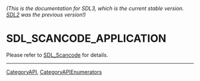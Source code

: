 ###### (This is the documentation for SDL3, which is the current stable version. [SDL2](https://wiki.libsdl.org/SDL2/) was the previous version!)
# SDL_SCANCODE_APPLICATION

Please refer to [SDL_Scancode](SDL_Scancode) for details.

----
[CategoryAPI](CategoryAPI), [CategoryAPIEnumerators](CategoryAPIEnumerators)

